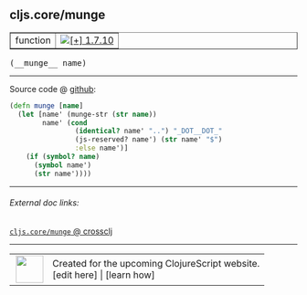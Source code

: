 ## cljs.core/munge



 <table border="1">
<tr>
<td>function</td>
<td><a href="https://github.com/cljsinfo/cljs-api-docs/tree/1.7.10"><img valign="middle" alt="[+] 1.7.10" title="Added in 1.7.10" src="https://img.shields.io/badge/+-1.7.10-lightgrey.svg"></a> </td>
</tr>
</table>


 <samp>
(__munge__ name)<br>
</samp>

---







Source code @ [github](https://github.com/clojure/clojurescript/blob/r1.7.28/src/main/cljs/cljs/core.cljs#L10039-L10047):

```clj
(defn munge [name]
  (let [name' (munge-str (str name))
        name' (cond
                (identical? name' "..") "_DOT__DOT_"
                (js-reserved? name') (str name' "$")
                :else name')]
    (if (symbol? name)
      (symbol name')
      (str name'))))
```

<!--
Repo - tag - source tree - lines:

 <pre>
clojurescript @ r1.7.28
└── src
    └── main
        └── cljs
            └── cljs
                └── <ins>[core.cljs:10039-10047](https://github.com/clojure/clojurescript/blob/r1.7.28/src/main/cljs/cljs/core.cljs#L10039-L10047)</ins>
</pre>

-->

---



###### External doc links:

[`cljs.core/munge` @ crossclj](http://crossclj.info/fun/cljs.core.cljs/munge.html)<br>

---

 <table>
<tr><td>
<img valign="middle" align="right" width="48px" src="http://i.imgur.com/Hi20huC.png">
</td><td>
Created for the upcoming ClojureScript website.<br>
[edit here] | [learn how]
</td></tr></table>

[edit here]:https://github.com/cljsinfo/cljs-api-docs/blob/master/cljsdoc/cljs.core_munge.cljsdoc
[learn how]:https://github.com/cljsinfo/cljs-api-docs/wiki/cljsdoc-files

<!--

This information was too distracting to show to readers, but I'll leave it
commented here since it is helpful to:

- pretty-print the data used to generate this document
- and show how to retrieve that data



The API data for this symbol:

```clj
{:ns "cljs.core",
 :name "munge",
 :type "function",
 :signature ["[name]"],
 :source {:code "(defn munge [name]\n  (let [name' (munge-str (str name))\n        name' (cond\n                (identical? name' \"..\") \"_DOT__DOT_\"\n                (js-reserved? name') (str name' \"$\")\n                :else name')]\n    (if (symbol? name)\n      (symbol name')\n      (str name'))))",
          :title "Source code",
          :repo "clojurescript",
          :tag "r1.7.28",
          :filename "src/main/cljs/cljs/core.cljs",
          :lines [10039 10047]},
 :full-name "cljs.core/munge",
 :full-name-encode "cljs.core_munge",
 :history [["+" "1.7.10"]]}

```

Retrieve the API data for this symbol:

```clj
;; from Clojure REPL
(require '[clojure.edn :as edn])
(-> (slurp "https://raw.githubusercontent.com/cljsinfo/cljs-api-docs/catalog/cljs-api.edn")
    (edn/read-string)
    (get-in [:symbols "cljs.core/munge"]))
```

-->
